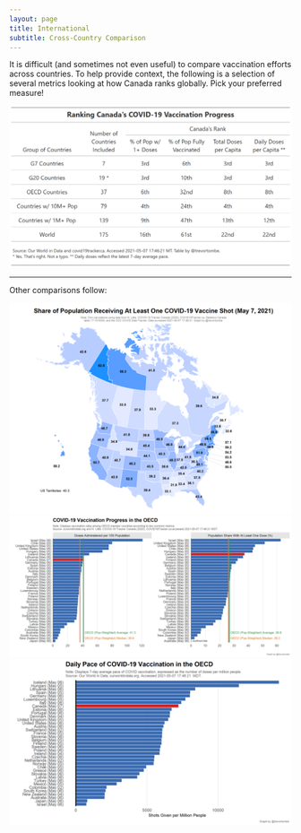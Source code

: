 ```yaml
---
layout: page
title: International
subtitle: Cross-Country Comparison
---
```


It is difficult (and sometimes not even useful) to compare vaccination efforts across countries. To help provide context, the following is a selection of several metrics looking at how Canada ranks globally. Pick your preferred measure!

![](Plots/Table.png)

---

Other comparisons follow:

![](Plots/COVID_vaccine_map.png)
![](Plots/plot_world_both.png)
![](Plots/plot_world_pace.png)
